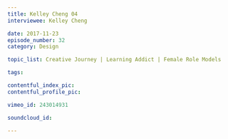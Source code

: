 ```yaml
---
title: Kelley Cheng 04
interviewee: Kelley Cheng

date: 2017-11-23
episode_number: 32
category: Design

topic_list: Creative Journey | Learning Addict | Female Role Models

tags:

contentful_index_pic:
contentful_profile_pic:

vimeo_id: 243014931

soundcloud_id:

---
```

